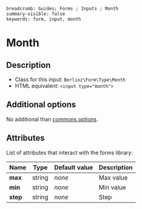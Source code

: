 ```index
breadcrumb: Guides; Forms ; Inputs ; Month
summary-visible: false
keywords: form, input, month
```

# Month

## Description

- Class for this input: `Berlioz\Form\Type\Month`
- HTML equivalent: `<input type="month">`

## Additional options

No additional than [commons options](inputs.md#common-options).

## Attributes

List of attributes that interact with the forms library:

| Name | Type | Default value | Description |
| ---- | ---- | ------------- | ----------- |
| **max** | string | *none* | Max value |
| **min** | string | *none* | Min value |
| **step** | string | *none* | Step |